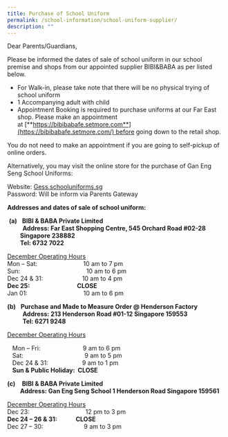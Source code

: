 ```yaml
---
title: Purchase of School Uniform
permalink: /school-information/school-uniform-supplier/
description: ""
---
```

Dear Parents/Guardians,

Please be informed the dates of sale of school uniform in our school premise and shops from our appointed supplier BIBI&BABA as per listed below.

*   For Walk-in, please take note that there will be no physical trying of school uniform
*   1 Accompanying adult with child
*   Appointment Booking is required to purchase uniforms at our Far East shop. Please make an appointment at [**https://bibibabafe.setmore.com**](https://bibibabafe.setmore.com/) before going down to the retail shop.

You do not need to make an appointment if you are going to self-pickup of online orders.

Alternatively, you may visit the online store for the purchase of Gan Eng Seng School Uniforms:

Website: [Gess.schooluniforms.sg](http://gess.schooluniforms.sg/)  
Password: Will be inform via Parents Gateway

**Addresses and dates of sale of school uniform:**

 **(a)**   **BIBI & BABA Private Limited**  
         **Address: Far East Shopping Centre, 545 Orchard Road #02-28  
         Singapore 238882   
         Tel: 6732 7022** 

<u>December Operating Hours</u>  
Mon – Sat:                           10 am to 7 pm  
Sun:                                       10 am to 6 pm  
Dec 24 & 31:                       10 am to 4 pm  
**Dec 25:                                 CLOSE**   
Jan 01:                                 10 am to 6 pm

**(b)**   **Purchase and Made to Measure Order @ Henderson Factory**   
         **Address: 213 Henderson Road #01-12 Singapore 159553**  
         **Tel: 6271 9248**

<u>December Operating Hours</u>

   Mon – Fri:                         9 am to 6 pm  
   Sat:                                       9 am to 5 pm  
   Dec 24 & 31:                    9 am to 1 pm  
   **Sun & Public Holiday:  CLOSE**

**(c)**    **BIBI & BABA Private Limited  
         Address: Gan Eng Seng School 1 Henderson Road Singapore 159561**

<u>December Operating Hours</u>  
Dec 23:                                 12 pm to 3 pm  
**Dec 24 – 26 & 31:             CLOSE**<br>
Dec 27 – 30:                        9 am to 3 pm
